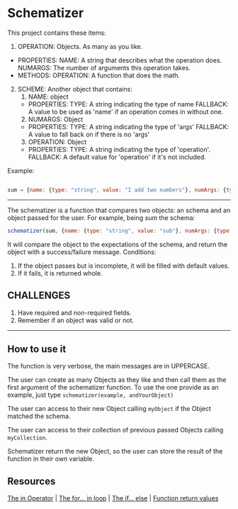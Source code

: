 # Schematizer

This project contains these items:

1. OPERATION: Objects. As many as you like.
 * PROPERTIES:
  NAME: A string that describes what the operation does.
  NUMARGS: The number of arguments this operation takes.
 * METHODS:
  OPERATION: A function that does the math.

2. SCHEME: Another object that contains:
    1. NAME: object
     * PROPERTIES:
        TYPE: A string indicating the type of name
        FALLBACK: A value to be used as 'name' if an operation comes in without one.
    2. NUMARGS: Object
     * PROPERTIES:
        TYPE: A string indicating the type of 'args'
        FALLBACK: A value to fall back on if there is no 'args'
    3. OPERATION: Object
     * PROPERTIES:
        TYPE: A string indicating the type of 'operation'.
        FALLBACK: A default value for 'operation' if it's not included.

Example:
```javascript

sum = {name: {type: "string", value: "I add two numbers"}, numArgs: {type: "number", value: 2}, operation: {type: "function", operation: function(a, b){a+b}}}

```
---
The schematizer is a function that compares two objects: an schema and
an object passed for the user. For example, being *sum* the schema:
```javascript
schematizer(sum, {name: {type: "string", value: "sub"}, numArgs: {type: "number", value: 2}, operation: {type: "function", value: function(a, b){a - b}}})
```

It will compare the object to the expectations of the schema, and return the object with a success/failure message. Conditions:
1. If the object passes but is incomplete, it will be filled with default values.
2. If it fails, it is returned whole.

## CHALLENGES

1. Have required and non-required fields.
2. Remember if an object was valid or not.

---

## How to use it

 The function is very verbose, the main messages are in UPPERCASE.

 The user can create as many Objects as they like and then call them as the first
argument of the schematizer function. To use the one provide as an example, just
type `schematizer(example, andYourObject)`

 The user can access to their new Object calling `myObject` if the Object matched
the schema.

 The user can access to their collection of previous passed Objects calling `myCollection`.

 Schematizer return the new Object, so the user can store the result of the function in their own variable.

## Resources

[The in Operator](https://developer.mozilla.org/en-US/docs/Web/JavaScript/Reference/Operators/in) | [The for... in loop](https://developer.mozilla.org/en-US/docs/Web/JavaScript/Reference/Statements/for...in) | [The if... else](https://developer.mozilla.org/en-US/docs/Web/JavaScript/Reference/Statements/if...else) | [Function return values](https://developer.mozilla.org/en-US/docs/Learn/JavaScript/Building_blocks/Return_values)
